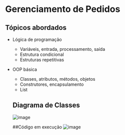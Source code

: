 # Gerenciamento de Pedidos

## Tópicos abordados

- Lógica de programação
  - Variáveis, entrada, processamento, saída
  - Estrutura condicional
  - Estruturas repetitivas
- OOP básica
  - Classes, atributos, métodos, objetos
  - Construtores, encapsulamento
  - List

  ## Diagrama de Classes
  ![image](https://github.com/user-attachments/assets/8c6379ac-04c3-4d7a-b553-c8ddbc047a6e)

  ##Código em execução
  ![image](https://github.com/user-attachments/assets/9caf1d4f-2add-42c0-97c3-5debfcb4a981)

